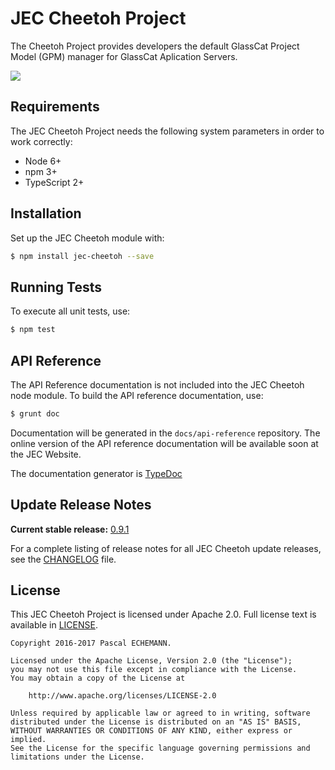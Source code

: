 # JEC Cheetoh Project

The Cheetoh Project provides developers the default GlassCat Project Model (GPM) manager for GlassCat Aplication Servers.

[![][jec-logo]][jec-url]

## Requirements

The JEC Cheetoh Project needs the following system parameters in order to work correctly:

- Node 6+
- npm 3+
- TypeScript 2+

## Installation

Set up the JEC Cheetoh module with:

```bash
$ npm install jec-cheetoh --save
```

## Running Tests

To execute all unit tests, use:

```bash
$ npm test
```

## API Reference

The API Reference documentation is not included into the JEC Cheetoh node module. To build the API reference documentation, use:

```bash
$ grunt doc
```

Documentation will be generated in the `docs/api-reference` repository.
The online version of the  API reference documentation will be available soon at the JEC Website.

The documentation generator is [TypeDoc](http://typedoc.org/)

## Update Release Notes

**Current stable release:** [0.9.1](CHANGELOG.md#jec-cheetoh-0.9.1)
 
For a complete listing of release notes for all JEC Cheetoh update releases, see the [CHANGELOG](CHANGELOG.md) file. 

## License
This JEC Cheetoh Project is licensed under Apache 2.0. Full license text is available in [LICENSE](LICENSE).

```
Copyright 2016-2017 Pascal ECHEMANN.

Licensed under the Apache License, Version 2.0 (the "License");
you may not use this file except in compliance with the License.
You may obtain a copy of the License at

    http://www.apache.org/licenses/LICENSE-2.0

Unless required by applicable law or agreed to in writing, software
distributed under the License is distributed on an "AS IS" BASIS,
WITHOUT WARRANTIES OR CONDITIONS OF ANY KIND, either express or implied.
See the License for the specific language governing permissions and
limitations under the License.
```

[jec-url]: https://github.com/pechemann/JEC
[jec-logo]: https://raw.githubusercontent.com/pechemann/JEC/master/assets/jec-logos/jec-logo.png